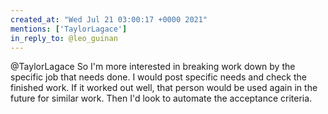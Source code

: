 ```yaml
---
created_at: "Wed Jul 21 03:00:17 +0000 2021"
mentions: ['TaylorLagace']
in_reply_to: @leo_guinan
---
```


@TaylorLagace So I'm more interested in breaking work down by the specific job that needs done. I would post specific needs and check the finished work. If it worked out well, that person would be used again in the future for similar work. Then I'd look to automate the acceptance criteria.